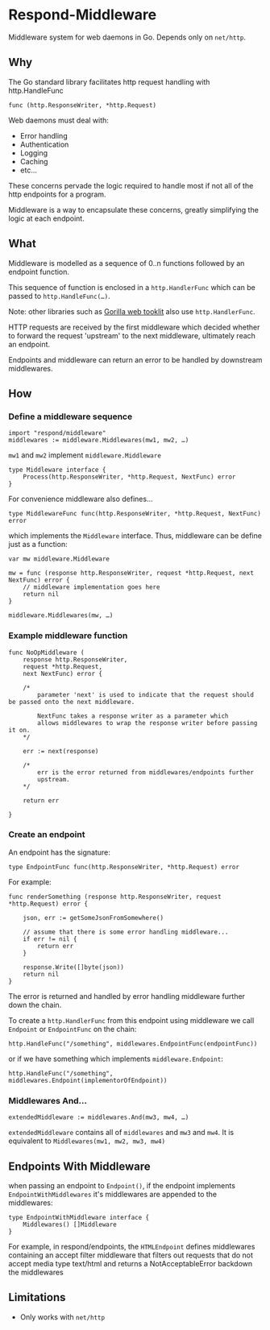 # Respond-Middleware

Middleware system for web daemons in Go. Depends only on `net/http`.

## Why

The Go standard library facilitates http request handling with http.HandleFunc

```
func (http.ResponseWriter, *http.Request)
```

Web daemons must deal with:
 
* Error handling
* Authentication
* Logging
* Caching
* etc...

These concerns pervade the logic required to handle most if not all of the http endpoints for a program.

Middleware is a way to encapsulate these concerns, greatly simplifying the logic at each endpoint.


## What

Middleware is modelled as a sequence of 0..n functions followed by an endpoint function. 

This sequence of function is enclosed in a `http.HandlerFunc` which can be passed to `http.HandleFunc(…)`.

Note: other libraries such as [Gorilla web tooklit](http://www.gorillatoolkit.org/pkg/mux) also use `http.HandlerFunc`.

HTTP requests are received by the first middleware which decided whether to forward the request 'upstream' to the next middleware, ultimately reach an endpoint. 

Endpoints and middleware can return an error to be handled by downstream middlewares.

## How


### Define a middleware sequence

```
import "respond/middleware"
middlewares := middleware.Middlewares(mw1, mw2, …)
```
`mw1` and `mw2` implement `middleware.Middleware`

```
type Middleware interface {
	Process(http.ResponseWriter, *http.Request, NextFunc) error
}
```
For convenience middleware also defines...
```
type MiddlewareFunc func(http.ResponseWriter, *http.Request, NextFunc) error
```
which implements the `Middleware` interface. Thus, middleware can be define just as a function:

```
var mw middleware.Middleware

mw = func (response http.ResponseWriter, request *http.Request, next NextFunc) error {
	// middleware implementation goes here
	return nil
}

middleware.Middlewares(mw, …)
```

### Example middleware function

```
func NoOpMiddleware (
	response http.ResponseWriter, 
	request *http.Request, 
	next NextFunc) error {
	
	/*
		parameter 'next' is used to indicate that the request should be passed onto the next middleware.
		
		NextFunc takes a response writer as a parameter which 
		allows middlewares to wrap the response writer before passing it on.
	*/
	
	err := next(response)
	
	/*
		err is the error returned from middlewares/endpoints further 
		upstream.
	*/
	
	return err
	
}
```

### Create an endpoint

An endpoint has the signature: 

```
type EndpointFunc func(http.ResponseWriter, *http.Request) error
```

For example:

```
func renderSomething (response http.ResponseWriter, request *http.Request) error {
	
	json, err := getSomeJsonFromSomewhere()
	
	// assume that there is some error handling middleware...
	if err != nil {
		return err
	}

	response.Write([]byte(json))
	return nil
}

```
The error is returned and handled by error handling middleware further down the chain.

To create a `http.HandlerFunc` from this endpoint using middleware we call `Endpoint` or `EndpointFunc` on the chain:

```
http.HandleFunc("/something", middlewares.EndpointFunc(endpointFunc))
```
or if we have something which implements `middleware.Endpoint`:

```
http.HandleFunc("/something", middlewares.Endpoint(implementorOfEndpoint))
```

### Middlewares And...

```
extendedMiddleware := middlewares.And(mw3, mw4, …)
```

`extendedMiddleware` contains all of `middlewares` and `mw3` and `mw4`. It is equivalent to `Middlewares(mw1, mw2, mw3, mw4)`

## Endpoints With Middleware

when passing an endpoint to `Endpoint()`, if the endpoint implements `EndpointWithMiddlewares` it's middlewares are appended to the middlewares:

```
type EndpointWithMiddleware interface {
	Middlewares() []Middleware
}
```

For example, in respond/endpoints, the `HTMLEndpoint` defines middlewares containing an accept filter middleware that filters out requests that do not accept media type text/html and returns a NotAcceptableError backdown the middlewares

## Limitations

* Only works with `net/http`


